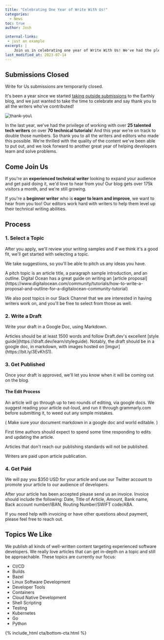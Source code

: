 ```yaml
---
title: "Celebrating One Year of Write With Us!"
categories:
  - News
toc: true
author: Josh

internal-links:
 - just an example
excerpt: |
    Join us in celebrating one year of Write With Us! We've had the pleasure of working with over 25 talented tech writers on over 70 technical tutorials. If you're an experienced writer looking to expand your audience or a beginner eager to learn and improve, we'd love to hear from you!
last_modified_at: 2023-07-14
---
```

<div class="notice--info notice--big">

## Submissions Closed

Write for Us submissions are temporarily closed.

</div>

It's been a year since we started [taking outside submissions](/blog/write-for-us) to the Earthly blog, and we just wanted to take the time to celebrate and say thank you to all the writers who've contributed!

![thank-you]({{site.images}}{{page.slug}}/thankyou.png)\

In the last year, we've had the privilege of working with over **25 talented tech writers** on over **70 technical tutorials**! And this year we're on track to double those numbers. So thank you to all the writers and editors who made this possible. We're thrilled with the quality of the content we've been able to put out, and we look forward to another great year of helping developers learn and solve problems.

## Come Join Us

If you're an **experienced technical writer** looking to expand your audience and get paid doing it, we'd love to hear from you! Our blog gets over 175k visitors a month, and we're still growing.

If you're a **beginner writer** who is **eager to learn and improve**, we want to hear from you too! Our editors work hard with writers to help them level up their technical writing abilities.

<!-- ### Apply

If you're interested, please fill out this application. Be sure to include some relevant writing samples. Take a look at the list below and peruse our blog to get an idea of the type of content we like to publish. -->

## Process

<!-- markdownlint-disable MD029 -->

### 1. Select a Topic

After you apply, we'll review your writing samples and if we think it's a good fit, we'll get started with selecting a topic.

We take suggestions, so you'll be able to pitch us any ideas you have.

<div class="notice--info">
A pitch topic is an article title, a paragraph sample introduction, and an outline. Digital Ocean has a great guide on writing an [article proposal](https://www.digitalocean.com/community/tutorials/how-to-write-a-proposal-and-outline-for-a-digitalocean-community-tutorial)
</div>

We also post topics in our Slack Channel that we are interested in having writers work on, and you'll be free to select from those as well.

### 2. Write a Draft

Write your draft in a Google Doc, using Markdown.

<div class="notice--info">
  Articles should be at least 1500 words and follow Draft.dev's excellent [style guide](https://draft.dev/learn/styleguide). Notably, the draft should be in a google doc, in markdown, with images hosted on [imgur](https://bit.ly/3EvKhS1).
</div>

### 3. Get Published

Once your draft is approved, we'll let you know when it will be coming out on the blog.

<div class="notice--info">

#### The Edit Process

An article will go through up to two rounds of editing, via google docs. We suggest reading your article out-loud, and run it through grammarly.com before submitting it, to weed out any simple mistakes.

( Make sure your document markdown in a google doc and world editable. )

First time authors should expect to spend some time responding to edits and updating the article.

Articles that don't reach our publishing standards will not be published.

Writers are paid upon article publication.

</div>

### 4. Get Paid

We will pay you $350 USD for your article and use our Twitter account to promote your article to our audience of developers.

<div class="notice--info">

After your article has been accepted please send us an invoice. Invoice should include the following: Date, Title of Article, Amount, Bank name, Back account number/IBAN, Routing Number/SWIFT code/ABA.

If you need help with invoicing or have other questions about payment, please feel free to reach out.

</div>

<!-- vale HouseStyle.Link = NO -->
<!-- <a href="https://docs.google.com/forms/d/e/1FAIpQLSdgpU8oYXvRRnvtxt5ZruAvJ3RPa4sEXgvbaY1xDOA98G3ycw/viewform" class="btn btn--success">Apply Here</a> -->

## Topics We Like

We publish all kinds of well-written content targeting experienced software developers. We really love articles that can get in-depth on a topic and still be approachable. These topics are currently our focus:

* CI/CD
* Builds
* Bazel
* Linux Software Development
* Developer Tools
* Containers
* Cloud Native Development
* Shell Scripting
* Testing
* Kubernetes
* Go
* Python

{% include_html cta/bottom-cta.html %}
